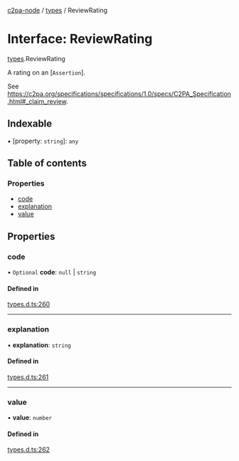 [c2pa-node](../README.md) / [types](../modules/types.md) / ReviewRating

# Interface: ReviewRating

[types](../modules/types.md).ReviewRating

A rating on an [`Assertion`].

See
<https://c2pa.org/specifications/specifications/1.0/specs/C2PA_Specification.html#_claim_review>.

## Indexable

▪ [property: `string`]: `any`

## Table of contents

### Properties

- [code](types.ReviewRating.md#code)
- [explanation](types.ReviewRating.md#explanation)
- [value](types.ReviewRating.md#value)

## Properties

### code

• `Optional` **code**: ``null`` \| `string`

#### Defined in

[types.d.ts:260](https://github.com/contentauth/c2pa-node/blob/c0434d7/js-src/types.d.ts#L260)

___

### explanation

• **explanation**: `string`

#### Defined in

[types.d.ts:261](https://github.com/contentauth/c2pa-node/blob/c0434d7/js-src/types.d.ts#L261)

___

### value

• **value**: `number`

#### Defined in

[types.d.ts:262](https://github.com/contentauth/c2pa-node/blob/c0434d7/js-src/types.d.ts#L262)
